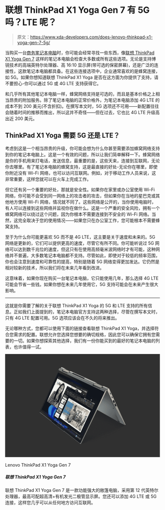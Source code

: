 # 联想 ThinkPad X1 Yoga Gen 7 有 5G 吗？LTE 呢？

> 原文：<https://www.xda-developers.com/does-lenovo-thinkpad-x1-yoga-gen-7-5g/>

当购买一台[商务笔记本电脑](https://www.xda-developers.com/best-business-laptops/)时，你可能会经常寻找一些东西，像[联想 ThinkPad X1 Yoga Gen 7](https://www.xda-developers.com/lenovo-thinkpad-x1-yoga-gen-7/) 这样的笔记本电脑会检查大多数或所有这些选项。无论是支持博锐技术的高端英特尔处理器、高 16:10 显示屏(带可选的保密屏幕)，还是广泛的连接性，这款笔记本电脑都具备。在这些连接选项中，企业通常喜欢的是蜂窝连接，如 5G。如果你想知道联想 ThinkPad X1 Yoga 是否在这方面为你提供了支持，请不要担心-你可以通过 5G 或 4G LTE 支持获得它。

和几乎所有其他笔记本电脑一样，蜂窝网络支持是可选的，而且是基本价格之上相当昂贵的附加服务。除了笔记本电脑的正常价格外，为笔记本电脑添加 4G LTE 的成本不到 200 美元(不含折扣)。在撰写本文时，5G 选项还不可用——新配置往往会随着时间的推移而推出，所以这并不奇怪——但在过去，它也比 4G LTE 升级高出近 200 美元。

## ThinkPad X1 Yoga 需要 5G 还是 LTE？

考虑到这是一个相当昂贵的升级，你可能会想为什么你甚至需要添加蜂窝网络支持到你的笔记本电脑上。这是一个有效的问题，所以让我们简单解释一下。蜂窝网络是你的手机用来打电话，发送信息，最重要的是，这些天来，连接到互联网，无论你去哪里。有了笔记本电脑的蜂窝支持，这是最直接的好处-无论你在哪里，即使你附近没有 Wi-Fi 网络，也可以访问互联网。例如，对于移动工作人员来说，这非常重要，这样您就可以在火车上完成工作。

但它还有另一个重要的好处，那就是安全性。如果你在家里或办公室使用 Wi-Fi 网络，你可能不会受到同一网络上的攻击者的攻击，但如果你在当地的星巴克或其他地方使用 Wi-Fi 网络，情况就不同了。这些网络是公开的，当你使用电脑时，有人可以连接到这些网络并监视你在做什么。这是一个严重的安全风险，拥有一个蜂窝网络可以绕过这个问题，因为你根本不需要连接到不安全的 Wi-Fi 网络。当然，这完全取决于您的使用情况——如果您只在办公室工作，您可能根本不需要蜂窝支持。

至于为什么你可能更喜欢 5G 而不是 4G LTE，这主要是关于速度和未来的。5G 网络是更新的，它们可以提供更高的速度，尽管它有所不同。你可能听说过 5G 网络可以达到数千兆位的速度，但这只有在使用高频毫米波网络时才有可能，这种网络并不普遍，大多数笔记本电脑都不支持。尽管如此，即使对于较低的频率范围，你也会注意到速度和可靠性的提高，特别是随着 5G 网络变得更加发达。它仍然是相对较新的技术，所以我们将在未来几年看到改进。

这意味着，如果你现在购买一台笔记本电脑，它只能使用几年，那么选择 4G LTE 可能会节省一些钱。如果你想在未来几年使用它，5G 支持可能会在未来产生很大影响。

* * *

这就是你需要了解的关于联想 ThinkPad X1 Yoga 的 5G 和 LTE 支持的所有信息。正如我们上面提到的，笔记本电脑官方支持这两种选择，尽管在撰写本文时，只有 4G LTE 配置可用。5G 选项应该会在不久的将来推出。

无论哪种方式，您都可以使用下面的链接查看联想 ThinkPad X1 Yoga，并选择符合您需求的配置。联想允许您选择您想要的确切规格，因此您可以确保它拥有您需要的一切。如果你想探索其他选择，我们有一份你能买到的最好的笔记本电脑的列表，也许值得一试。

 <picture>![The Lenovo ThinkPad X1 Yoga Gen 7 is a powerful business convertible with 12th-gen Intel processors and up to an Ultra HD+ OLED display. It also has a lot of ports and configuration options.](img/5f04c1ef6bd7b2ee83de0f21c219d0a2.png)</picture> 

Lenovo ThinkPad X1 Yoga Gen 7

##### 联想 ThinkPad X1 Yoga Gen 7

联想 ThinkPad X1 Yoga Gen 7 是一款功能强大的敞篷电脑，采用第 12 代英特尔处理器，最高可配超高清+有机发光二极管显示屏。您还可以添加 4G LTE 或 5G 连接，这样您几乎可以从任何地方访问互联网。
